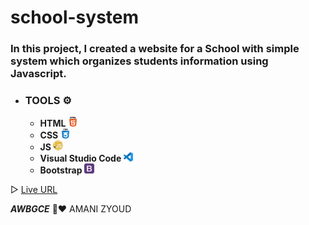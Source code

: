 # school-system

### In this project, I created a website for a School with simple system which organizes students information using Javascript.


* ### **TOOLS ⚙️**
   * **HTML  ![](images/html-5.png)**
   * **CSS   ![](images/css.png)**
   * **JS ![](images/javascript.png)**
   * **Visual Studio Code ![](images/vs.png)**
   * **Bootstrap ![](images/bootstrap.png)**


▷ [Live URL](https://amani-alzyoud.github.io/school-system/)



***AWBGCE*** 🌼❤️ AMANI ZYOUD